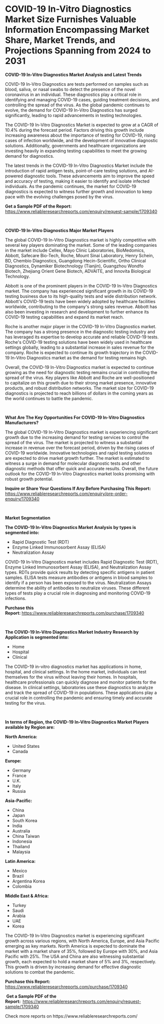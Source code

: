 <p><h1>COVID-19 In-Vitro Diagnostics Market Size Furnishes Valuable Information Encompassing Market Share, Market Trends, and Projections Spanning from 2024 to 2031</h1></p><p><strong>COVID-19 In-Vitro Diagnostics Market Analysis and Latest Trends</strong></p>
<p><p>COVID-19 In-Vitro Diagnostics are tests performed on samples such as blood, saliva, or nasal swabs to detect the presence of the novel coronavirus in an individual. These diagnostics play a critical role in identifying and managing COVID-19 cases, guiding treatment decisions, and controlling the spread of the virus. As the global pandemic continues to evolve, the demand for COVID-19 In-Vitro Diagnostics has surged significantly, leading to rapid advancements in testing technologies.</p><p>The COVID-19 In-Vitro Diagnostics Market is expected to grow at a CAGR of 10.4% during the forecast period. Factors driving this growth include increasing awareness about the importance of testing for COVID-19, rising cases of infection worldwide, and the development of innovative diagnostic solutions. Additionally, governments and healthcare organizations are investing heavily in expanding testing capabilities to meet the growing demand for diagnostics.</p><p>The latest trends in the COVID-19 In-Vitro Diagnostics Market include the introduction of rapid antigen tests, point-of-care testing solutions, and AI-powered diagnostic tools. These advancements aim to improve the speed and accuracy of testing, making it easier to identify and isolate infected individuals. As the pandemic continues, the market for COVID-19 diagnostics is expected to witness further growth and innovation to keep pace with the evolving challenges posed by the virus.</p></p>
<p><strong>Get a Sample PDF of the Report:&nbsp;</strong> <a href="https://www.reliableresearchreports.com/enquiry/request-sample/1709340">https://www.reliableresearchreports.com/enquiry/request-sample/1709340</a></p>
<p>&nbsp;</p>
<p><strong>COVID-19 In-Vitro Diagnostics Major Market Players</strong></p>
<p><p>The global COVID-19 In-Vitro Diagnostics market is highly competitive with several key players dominating the market. Some of the leading companies in the market include Cellex, Mayo Clinic Laboratories, BioMedomics, Abbott, Safecare Bio-Tech, Roche, Mount Sinai Laboratory, Henry Schein, BD, Chembio Diagnostics, Guangdong Hecin-Scientific, Ortho Clinical Diagnostics, Dynamiker Biotechnology (Tianjin), Guangzhou Wondfo Biotech, Zhejiang Orient Gene Biotech, ADVAITE, and Innovita Biological Technology.</p><p>Abbott is one of the prominent players in the COVID-19 In-Vitro Diagnostics market. The company has experienced significant growth in its COVID-19 testing business due to its high-quality tests and wide distribution network. Abbott's COVID-19 tests have been widely adopted by healthcare facilities worldwide, contributing to the company's strong sales revenue. Abbott has also been investing in research and development to further enhance its COVID-19 testing capabilities and expand its market reach.</p><p>Roche is another major player in the COVID-19 In-Vitro Diagnostics market. The company has a strong presence in the diagnostic testing industry and has leveraged its expertise to develop accurate and reliable COVID-19 tests. Roche's COVID-19 testing solutions have been widely used in healthcare settings globally, leading to a substantial increase in sales revenue for the company. Roche is expected to continue its growth trajectory in the COVID-19 In-Vitro Diagnostics market as the demand for testing remains high.</p><p>Overall, the COVID-19 In-Vitro Diagnostics market is expected to continue growing as the need for diagnostic testing remains crucial in controlling the spread of the virus. Key players like Abbott and Roche are well-positioned to capitalize on this growth due to their strong market presence, innovative products, and robust distribution networks. The market size for COVID-19 diagnostics is projected to reach billions of dollars in the coming years as the world continues to battle the pandemic.</p></p>
<p>&nbsp;</p>
<p><strong>What Are The Key Opportunities For COVID-19 In-Vitro Diagnostics Manufacturers?</strong></p>
<p><p>The global COVID-19 In-Vitro Diagnostics market is experiencing significant growth due to the increasing demand for testing services to control the spread of the virus. The market is projected to witness a substantial increase in revenue over the forecast period, driven by the rising cases of COVID-19 worldwide. Innovative technologies and rapid testing solutions are expected to drive market growth further. The market is estimated to witness a surge in demand for molecular diagnostic tests and other diagnostic methods that offer quick and accurate results. Overall, the future outlook for the COVID-19 In-Vitro Diagnostics market looks promising with robust growth potential.</p></p>
<p><strong>Inquire or Share Your Questions If Any Before Purchasing This Report:</strong> <a href="https://www.reliableresearchreports.com/enquiry/pre-order-enquiry/1709340">https://www.reliableresearchreports.com/enquiry/pre-order-enquiry/1709340</a></p>
<p>&nbsp;</p>
<p><strong>Market Segmentation</strong></p>
<p><strong>The COVID-19 In-Vitro Diagnostics Market Analysis by types is segmented into:</strong></p>
<p><ul><li>Rapid Diagnostic Test (RDT)</li><li>Enzyme Linked Immunosorbent Assay (ELISA)</li><li>Neutralization Assay</li></ul></p>
<p><p>COVID-19 In-Vitro Diagnostics market includes Rapid Diagnostic Test (RDT), Enzyme Linked Immunosorbent Assay (ELISA), and Neutralization Assay types. RDTs provide quick results by detecting specific antigens in patient samples. ELISA tests measure antibodies or antigens in blood samples to identify if a person has been exposed to the virus. Neutralization Assays determine the ability of antibodies to neutralize viruses. These different types of tests play a crucial role in diagnosing and monitoring COVID-19 infections.</p></p>
<p><strong>Purchase this Report:&nbsp;</strong><a href="https://www.reliableresearchreports.com/purchase/1709340">https://www.reliableresearchreports.com/purchase/1709340</a></p>
<p>&nbsp;</p>
<p><strong>The COVID-19 In-Vitro Diagnostics Market Industry Research by Application is segmented into:</strong></p>
<p><ul><li>Home</li><li>Hospital</li><li>Clinical</li></ul></p>
<p><p>The COVID-19 in-vitro diagnostics market has applications in home, hospital, and clinical settings. In the home market, individuals can test themselves for the virus without leaving their homes. In hospitals, healthcare professionals can quickly diagnose and monitor patients for the disease. In clinical settings, laboratories use these diagnostics to analyze and track the spread of COVID-19 in populations. These applications play a crucial role in controlling the pandemic and ensuring timely and accurate testing for the virus.</p></p>
<p>&nbsp;</p>
<p><strong>In terms of Region, the COVID-19 In-Vitro Diagnostics Market Players available by Region are:</strong></p>
<p>
    <p> <strong> North America: </strong>
        <ul>
            <li>United States</li>
            <li>Canada</li>
        </ul>
        </p> 
    <p> <strong> Europe: </strong>
        <ul>
            <li>Germany</li>
            <li>France</li>
            <li>U.K.</li>
            <li>Italy</li>
            <li>Russia</li>
        </ul>
        </p> 
    <p> <strong> Asia-Pacific: </strong>
        <ul>
            <li>China</li>
            <li>Japan</li>
            <li>South Korea</li>
            <li>India</li>
            <li>Australia</li>
            <li>China Taiwan</li>
            <li>Indonesia</li>
            <li>Thailand</li>
            <li>Malaysia</li>
        </ul>
        </p> 
    <p> <strong> Latin America: </strong>
        <ul>
            <li>Mexico</li>
            <li>Brazil</li>
            <li>Argentina Korea</li>
            <li>Colombia</li>
        </ul>
        </p> 
    <p> <strong> Middle East & Africa: </strong>
        <ul>
            <li>Turkey</li>
            <li>Saudi</li>
            <li>Arabia</li>
            <li>UAE</li>
            <li>Korea</li>
        </ul>
    </p>
    </p>
<p><p>The COVID-19 In-Vitro Diagnostics market is experiencing significant growth across various regions, with North America, Europe, and Asia Pacific emerging as key markets. North America is expected to dominate the market with a market share of 35%, followed by Europe with 30%, and Asia Pacific with 25%. The USA and China are also witnessing substantial growth, each expected to hold a market share of 5% and 3%, respectively. This growth is driven by increasing demand for effective diagnostic solutions to combat the pandemic.</p></p>
<p><strong>Purchase this Report: </strong><a href="https://www.reliableresearchreports.com/purchase/1709340">https://www.reliableresearchreports.com/purchase/1709340</a></p>
<p>&nbsp;<strong>Get a Sample PDF of the Report:&nbsp;&nbsp;</strong><a href="https://www.reliableresearchreports.com/enquiry/request-sample/1709340">https://www.reliableresearchreports.com/enquiry/request-sample/1709340</a></p>
<p><strong></strong></p>
<p>Check more reports on https://www.reliableresearchreports.com/</p>